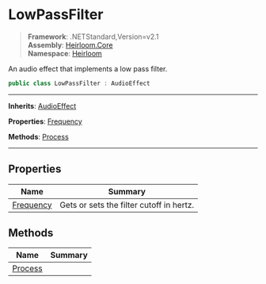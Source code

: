 # LowPassFilter

> **Framework**: .NETStandard,Version=v2.1  
> **Assembly**: [Heirloom.Core][0]  
> **Namespace**: [Heirloom][0]  

An audio effect that implements a low pass filter.

```cs
public class LowPassFilter : AudioEffect
```

--------------------------------------------------------------------------------

**Inherits**: [AudioEffect][1]

**Properties**: [Frequency][2]

**Methods**: [Process][3]

--------------------------------------------------------------------------------

## Properties

| Name           | Summary                                  |
|----------------|------------------------------------------|
| [Frequency][2] | Gets or sets the filter cutoff in hertz. |

## Methods

| Name         | Summary |
|--------------|---------|
| [Process][3] |         |

[0]: ..\Heirloom.Core.md
[1]: Heirloom.AudioEffect.md
[2]: Heirloom.LowPassFilter.Frequency.md
[3]: Heirloom.LowPassFilter.Process.md
